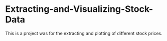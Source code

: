 # Extracting-and-Visualizing-Stock-Data
This is a project was for the extracting and plotting of different stock prices. 
